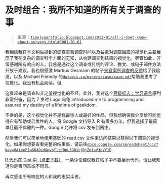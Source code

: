 <!--yml

分类：未分类

日期：2024-05-18 15:08:30

-->

# 及时组合：我所不知道的所有关于调查的事

> 来源：[`timelyportfolio.blogspot.com/2012/01/all-i-dont-know-about-surveys.html#0001-01-01`](http://timelyportfolio.blogspot.com/2012/01/all-i-dont-know-about-surveys.html#0001-01-01)

我相信我在本文稍后提到的调查实验[调查时间](http://timelyportfolio.blogspot.com/2012/01/survey-time.html)以及[谷歌对调查回应的视觉化](http://timelyportfolio.blogspot.com/2012/01/googles-visualization-of-survey.html)主要展示了我在复杂的调查科学方面的无知，从构建调查到结果的视觉化。尽管如此，非常感谢所有响应的人，我总是通过这个调查或传统的评论、推文、或电子邮件方法开放于建议。我也很感激 Markus Gesmann 的帖子[来自案例调查的反馈](http://lamages.blogspot.com/2012/01/feedback-from-vignette-survey.html)给了我启发，以及 Michael Friendly 的[`datavis.ca/papers/casm/casm.pdf`](http://datavis.ca/papers/casm/casm.pdf "http://datavis.ca/papers/casm/casm.pdf")帮助我思考了视觉化。我没有机会阅读，但

这看起来是调查和非定量视觉化的圣经。此外，我对这个[高级标志：学习语言](http://books.google.com/books?id=zvF5wb12E0wC&printsec=frontcover&dq=michael+friendly&hl=en&sa=X&ei=_dMhT9KlG6KS0QHYl93SCA&ved=0CDsQ6AEwAQ)感到非常兴奋，因为 7 岁时 Logo 乌龟 introduced me to programming and assured my destiny of a lifetime of geekdom.

不幸的是，这个视觉化并不是我最惊人或最好的作品，但我想确保我分享给可能觉得它有帮助或启发性的人。将 Google 文档导入 R 有很多方法，但我选择了最简单且最不优雅的一种。Google 允许将 csv 发布到网络。

然后我们可以简单地使用基础的 read.csv 文件来访问结果以获得以下调查的视觉化。如果你想要查看完整的结果集，请前往[`docs.google.com/spreadsheet/ccc?key=0AieeEIaS0AOsdGpvbTltd0pLZGh1cjRjZnlaV3pVY1E`](https://docs.google.com/spreadsheet/ccc?key=0AieeEIaS0AOsdGpvbTltd0pLZGh1cjRjZnlaV3pVY1E "https://docs.google.com/spreadsheet/ccc?key=0AieeEIaS0AOsdGpvbTltd0pLZGh1cjRjZnlaV3pVY1E").

[R 代码在 Gist 中（点击下载）](https://gist.github.com/1685654)  一条评论建议我在帖子中不要展示代码。请让我知道你是否同意或不同意。

再次感谢所有响应的人和我的忠实读者。
